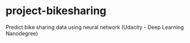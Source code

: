 # project-bikesharing
Predict bike sharing data using neural network (Udacity - Deep Learning Nanodegree)
